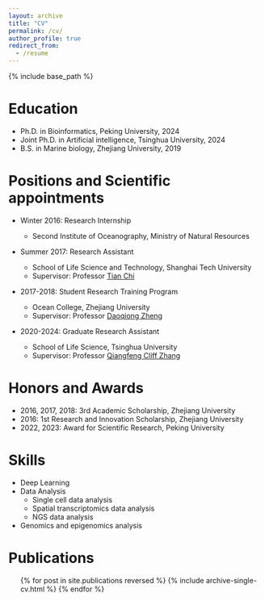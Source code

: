 ```yaml
---
layout: archive
title: "CV"
permalink: /cv/
author_profile: true
redirect_from:
  - /resume
---
```


{% include base_path %}

Education
======
* Ph.D. in Bioinformatics, Peking University, 2024
* Joint Ph.D. in Artificial intelligence, Tsinghua University, 2024
* B.S. in Marine biology, Zhejiang University, 2019

Positions and Scientific appointments
======
* Winter 2016: Research Internship
  * Second Institute of Oceanography, Ministry of Natural Resources

* Summer 2017: Research Assistant
  * School of Life Science and Technology, Shanghai Tech University
  * Supervisor: Professor [Tian Chi](https://slst.shanghaitech.edu.cn/ct_en/main.htm)

* 2017-2018: Student Research Training Program
  * Ocean College, Zhejiang University 
  * Supervisor: Professor [Daoqiong Zheng](https://person.zju.edu.cn/en/daoqiongzheng)

* 2020-2024: Graduate Research Assistant
  * School of Life Science, Tsinghua University
  * Supervisor: Professor [Qiangfeng Cliff Zhang](https://life.tsinghua.edu.cn/lifeen/info/1034/1075.htm)
  
Honors and Awards
======
* 2016, 2017, 2018: 3rd Academic Scholarship, Zhejiang University
* 2016: 1st Research and Innovation Scholarship, Zhejiang University 
* 2022, 2023: Award for Scientific Research, Peking University

Skills
======
* Deep Learning
* Data Analysis
  * Single cell data analysis
  * Spatial transcriptomics data analysis
  * NGS data analysis
* Genomics and epigenomics analysis

Publications
======
  <ul>{% for post in site.publications reversed %}
    {% include archive-single-cv.html %}
  {% endfor %}</ul>
  


